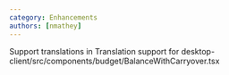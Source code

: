 ```yaml
---
category: Enhancements
authors: [nmathey]
---
```


Support translations in Translation support for desktop-client/src/components/budget/BalanceWithCarryover.tsx